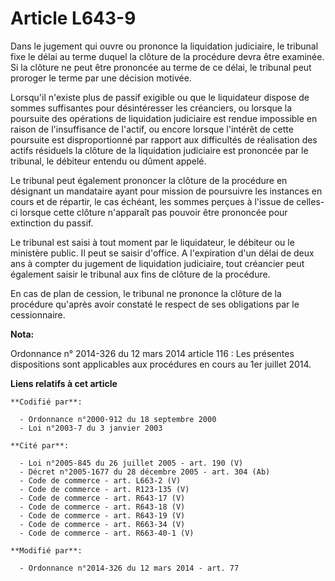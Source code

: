 # Article L643-9

Dans le jugement qui ouvre ou prononce la liquidation judiciaire, le tribunal fixe le délai au terme duquel la clôture de la
procédure devra être examinée. Si la clôture ne peut être prononcée au terme de ce délai, le tribunal peut proroger le terme
par une décision motivée.

Lorsqu'il n'existe plus de passif exigible ou que le liquidateur dispose de sommes suffisantes pour désintéresser les
créanciers, ou lorsque la poursuite des opérations de liquidation judiciaire est rendue impossible en raison de
l'insuffisance de l'actif, ou encore lorsque l'intérêt de cette poursuite est disproportionné par rapport aux difficultés de
réalisation des actifs résiduels la clôture de la liquidation judiciaire est prononcée par le tribunal, le débiteur entendu
ou dûment appelé.

Le tribunal peut également prononcer la clôture de la procédure en désignant un mandataire ayant pour mission de poursuivre
les instances en cours et de répartir, le cas échéant, les sommes perçues à l'issue de celles-ci lorsque cette clôture
n'apparaît pas pouvoir être prononcée pour extinction du passif. 

Le tribunal est saisi à tout moment par le liquidateur, le débiteur ou le ministère public. Il peut se saisir d'office. A
l'expiration d'un délai de deux ans à compter du jugement de liquidation judiciaire, tout créancier peut également saisir le
tribunal aux fins de clôture de la procédure.

En cas de plan de cession, le tribunal ne prononce la clôture de la procédure qu'après avoir constaté le respect de ses
obligations par le cessionnaire.

**Nota:**

Ordonnance n° 2014-326 du 12 mars 2014 article 116 : Les présentes dispositions sont applicables aux procédures en cours au
1er juillet 2014.

**Liens relatifs à cet article**

	**Codifié par**:

	  - Ordonnance n°2000-912 du 18 septembre 2000
	  - Loi n°2003-7 du 3 janvier 2003

	**Cité par**:

	  - Loi n°2005-845 du 26 juillet 2005 - art. 190 (V)
	  - Décret n°2005-1677 du 28 décembre 2005 - art. 304 (Ab)
	  - Code de commerce - art. L663-2 (V)
	  - Code de commerce - art. R123-135 (V)
	  - Code de commerce - art. R643-17 (V)
	  - Code de commerce - art. R643-18 (V)
	  - Code de commerce - art. R643-19 (V)
	  - Code de commerce - art. R663-34 (V)
	  - Code de commerce - art. R663-40-1 (V)

	**Modifié par**:

	  - Ordonnance n°2014-326 du 12 mars 2014 - art. 77
